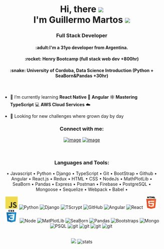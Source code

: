 <h1 align="center">Hi, there  <img height="40" src="https://emoji.gg/assets/emoji/5750-dawave.gif"> <br/> I'm Guillermo Martos <img height="40" src="https://emoji.gg/assets/emoji/6500_wfhparrot.gif"></h1>

<h3 align="center"> Full Stack Developer </h3>

<h4 align="center">:adult:I'm a 31yo developer from Argentina. </h4>
<h4 align="center">:rocket: Henry Bootcamp (full stack web dev +800hr) </h4>
<h4 align="center">:snake: University of Cordoba, Data Science Introduction (Python + SeaBorn&Pandas +30hr) </h4>

<br/>


- :seedling: I’m currently learning **React Native 📱** **Angular** 🕸️ **Mastering TypeScript** 💻 **AWS Cloud Services** ☁️

- :eyes: Looking for new challenges where grown day by day

<h3 align="center">Connect with me:</h3>
<div align="center">

[![image](https://img.shields.io/badge/LinkedIn-0077B5?style=for-the-badge&logo=linkedin&logoColor=white)](https://www.linkedin.com/in/guillermo-luis-martos-7a01b6156/)
[![image](https://img.shields.io/badge/Gmail-D14836?style=for-the-badge&logo=gmail&logoColor=white)](mailto:guille.l.martos@gmail.com)

  
</div>
<br/>


<h3 align="center">Languages and Tools:</h3>

<p align="center"> • Javascript • Python • Django • TypeScript • Git • BootStrap • Github • Angular • React.js • Redux • HTML • CSS • NodeJs • MathPlotLib • SeaBorn • Pandas • Express • Postman • Firebase • PostgreSQL • Mongoose • Sequelize • Webpack • Babel • </p>


<div align="center"> 
    <img src="https://raw.githubusercontent.com/devicons/devicon/master/icons/javascript/javascript-original.svg" alt="JScript" width="40" height="40"/>
    <img src="https://upload.wikimedia.org/wikipedia/commons/thumb/c/c3/Python-logo-notext.svg/1200px-Python-logo-notext.svg.png" alt="Python" width="40" height="40"/>
    <img src="https://img2.freepng.es/20180711/rtc/kisspng-django-web-development-web-framework-python-softwa-django-5b45d913f29027.4888902515313042119936.jpg" alt="Django" width="40" height="40"/>
    <img src="https://www.vectorlogo.zone/logos/typescriptlang/typescriptlang-icon.svg" alt="TScrypt" width="40" height="40"/> 
    <img src="https://cdn-icons-png.flaticon.com/512/25/25231.png" width="45" height="40" alt="GitHub"/> 
    <img src="https://upload.wikimedia.org/wikipedia/commons/thumb/c/cf/Angular_full_color_logo.svg/2048px-Angular_full_color_logo.svg.png" width="45" height="40" alt="Angular"/> 
    <img src="https://upload.wikimedia.org/wikipedia/commons/thumb/4/47/React.svg/512px-React.svg.png" alt="React" width="45" height="40"/> 
    <img src="https://raw.githubusercontent.com/devicons/devicon/master/icons/html5/html5-original-wordmark.svg" alt="html5" width="45" height="40"/> 
    <img src="https://raw.githubusercontent.com/devicons/devicon/master/icons/css3/css3-original-wordmark.svg" alt="css3" width="45" height="40"/> 
    <img src="https://cdn.worldvectorlogo.com/logos/nodejs-icon.svg" alt="Node" width="40" height="40"/> 
    <img src="https://upload.wikimedia.org/wikipedia/commons/thumb/8/84/Matplotlib_icon.svg/1200px-Matplotlib_icon.svg.png" alt="MatPlotLib" width="40" height="40"/> 
    <img src="https://user-images.githubusercontent.com/315810/92254506-fe7bef80-ee9e-11ea-8701-9d63ff858e0a.png" alt="SeaBorn" width="40" height="40"/> 
    <img src="https://upload.wikimedia.org/wikipedia/commons/thumb/2/22/Pandas_mark.svg/250px-Pandas_mark.svg.png" alt="Pandas" width="40" height="40"/> 
    <img src="https://upload.wikimedia.org/wikipedia/commons/thumb/b/b2/Bootstrap_logo.svg/1200px-Bootstrap_logo.svg.png" alt="Bootstraps" width="40" height="40"/> 
    <img src="https://www.vectorlogo.zone/logos/mongodb/mongodb-ar21.svg" alt="Mongo" width="95" height="45"/> 
    <img src="https://www.vectorlogo.zone/logos/postgresql/postgresql-icon.svg" alt="PSQL" width="40" height="40"/> 
    <img src="https://www.vectorlogo.zone/logos/git-scm/git-scm-icon.svg" alt="git" width="40" height="40"/> 
  <img src="https://camo.githubusercontent.com/c795856c6306f78db65e0b2da98e216731ab0669e911c6fb05260bd546c70f41/68747470733a2f2f64333377756272666b69306c36382e636c6f756466726f6e742e6e65742f376131393763666534343534386363316133663538313135326166373061333035316531313637312f37386466382f696d672f626162656c2e737667" alt="git" width="40" height="40"/> 
    <img src="https://camo.githubusercontent.com/93b32389bf746009ca2370de7fe06c3b5146f4c99d99df65994f9ced0ba41685/68747470733a2f2f7777772e766563746f726c6f676f2e7a6f6e652f6c6f676f732f676574706f73746d616e2f676574706f73746d616e2d69636f6e2e737667" alt="git" width="40" height="40"/> 
  <img src="https://camo.githubusercontent.com/7e98cb6db3805ca16447adf245fd9b7d82372f4e7b4d7b8a71e9fbeba4a15d7f/68747470733a2f2f7374617469632d30302e69636f6e6475636b2e636f6d2f6173736574732e30302f66696c652d747970652d73657175656c697a652d69636f6e2d343433783531322d636b307a38316a332e706e67" alt="git" width="40" height="40"/> 
  <img /> 
  
</div>
<br/>

<p align= "center">
  
  <img height= "200" src="https://github-readme-stats.vercel.app/api/top-langs/?username=GuillermoMartos&theme=react&show_icons=true&include_all_commits=true" />
  <img src="https://github-readme-stats.vercel.app/api?username=GuillermoMartos&layout=compact" height"300" alt="stats"/>
</p> 
